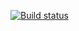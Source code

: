 [![Build status](https://ci.appveyor.com/api/projects/status/mevc9wp6jqk22i5t?svg=true)](https://ci.appveyor.com/project/DakerDak/patterns-2-3)